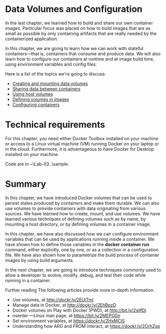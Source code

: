 # **Data Volumes and Configuration**
In the last chapter, we learned how to build and share our own container images. Particular focus was placed on how to build images that are as small as possible by only containing artifacts that are really needed by the containerized application.

In this chapter, we are going to learn how we can work with stateful containers—that is, containers that consume and produce data. We will also learn how to configure our containers at runtime and at image build time, using environment variables and config files.

Here is a list of the topics we're going to discuss:

- [Creating and mounting data volumes](Creating-and-mounting-data-volumes.md)
- [Sharing data between containers](Sharing-data-between-containers.md)
- [Using host volumes](Using-host-volumes.md)
- [Defining volumes in images](Volume.md)
- [Configuring containers](Configuring-containers.md)

# Technical requirements
For this chapter, you need either Docker Toolbox installed on your machine or access to a Linux virtual machine (VM) running Docker on your laptop or in the cloud. Furthermore, it is advantageous to have Docker for Desktop installed on your machine. 

Code are in ~\Lab-03..\sample.

# Summary
In this chapter, we have introduced Docker volumes that can be used to persist states produced by containers and make them durable. We can also use volumes to provide containers with data originating from various sources. We have learned how to create, mount, and use volumes. We have learned various techniques of defining volumes such as by name, by mounting a host directory, or by defining volumes in a container image.

In this chapter, we have also discussed how we can configure environment variables that can be used by applications running inside a container. We have shown how to define those variables in the **docker container run** command, either explicitly, one by one, or as a collection in a configuration file. We have also shown how to parametrize the build process of container images by using build arguments.

In the next chapter, we are going to introduce techniques commonly used to allow a developer to evolve, modify, debug, and test their code while running in a container. 

Further reading
The following articles provide more in-depth information:

- Use volumes, at http://dockr.ly/2EUjTml
- Manage data in Docker, at http://dockr.ly/2EhBpzD
- Docker volumes on Play with Docker (PWD), at http://bit.ly/2sjIfDj
- nsenter —Linux man page, at https://bit.ly/2MEPG0n
- Set environment variables, at https://dockr.ly/2HxMCjS
- Understanding how ARG and FROM interact, at https://dockr.ly/2OrhZgx
